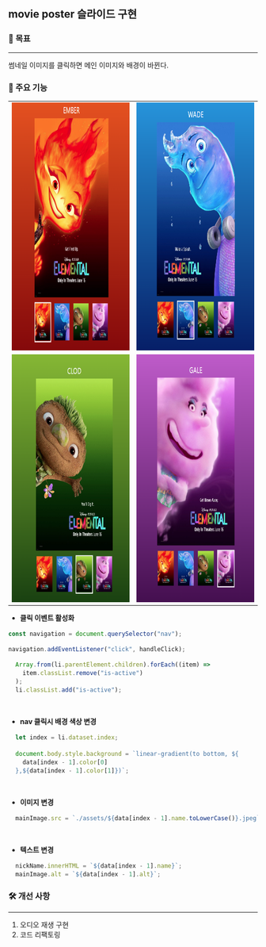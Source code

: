 ## movie poster 슬라이드 구현

### 🎯 목표

---

썸네일 이미지를 클릭하면 메인 이미지와 배경이 바뀐다.

### 📌 주요 기능

<table>
<tr>
      <td>
      <img src="./client/assets/slide01.PNG" width="400" height="500"/>
      </td>
      <td>
     <img src="./client/assets/slide02.PNG" width="400" height="500"/>
      </td>
</tr>
<tr>
 <td>
      <img src="./client/assets/slide03.PNG" width="400" height="500"/>
      </td>
      <td>
      <img src="./client/assets/slide04.PNG" width="400" height="500"/>
      </td>
</tr>
</table>

- <b>클릭 이벤트 활성화</b>

```JavaScript
const navigation = document.querySelector("nav");
```

```JavaScript
navigation.addEventListener("click", handleClick);
```

```JavaScript
  Array.from(li.parentElement.children).forEach((item) =>
    item.classList.remove("is-active")
  );
  li.classList.add("is-active");
```

  <br>

- <b>nav 클릭시 배경 색상 변경</b>

```JavaScript
  let index = li.dataset.index;

  document.body.style.background = `linear-gradient(to bottom, ${
    data[index - 1].color[0]
  },${data[index - 1].color[1]})`;
```

<br>

- <b>이미지 변경</b>

```JavaScript
  mainImage.src = `./assets/${data[index - 1].name.toLowerCase()}.jpeg`;
```

<br>

- <b>텍스트 변경</b>

```JavaScript
  nickName.innerHTML = `${data[index - 1].name}`;
  mainImage.alt = `${data[index - 1].alt}`;
```

### 🛠️ 개선 사항

---

1. 오디오 재생 구현
2. 코드 리팩토링
